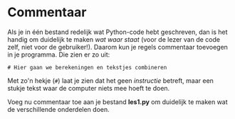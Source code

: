 # Commentaar

Als je in één bestand redelijk wat Python-code hebt geschreven, dan is het handig om duidelijk te maken *wat waar staat* (voor de lezer van de code zelf, niet voor de gebruiker!). Daarom kun je regels commentaar toevoegen in je programma. Die zien er zo uit:

    # Hier gaan we berekeningen en tekstjes combineren

Met zo'n hekje (`#`) laat je zien dat het geen *instructie* betreft, maar een stukje tekst waar de computer niets mee hoeft te doen.

Voeg nu commentaar toe aan je bestand **les1.py** om duidelijk te maken wat de verschillende onderdelen doen.
